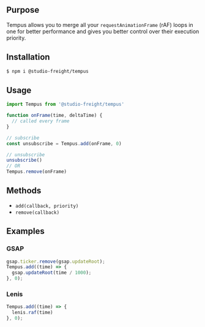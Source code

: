## Purpose
Tempus allows you to merge all your `requestAnimationFrame` (rAF) loops in one for better performance and gives you better control over their execution priority.

## Installation

```bash
$ npm i @studio-freight/tempus
```

## Usage

```javascript
import Tempus from '@studio-freight/tempus'

function onFrame(time, deltaTime) {
  // called every frame
}

// subscribe
const unsubscribe = Tempus.add(onFrame, 0)

// unsubscribe
unsubscribe()
// OR
Tempus.remove(onFrame)
```

## Methods

- `add(callback, priority)`
- `remove(callback)`

## Examples

### GSAP
```js
gsap.ticker.remove(gsap.updateRoot);
Tempus.add((time) => {
  gsap.updateRoot(time / 1000);
}, 0);
```

### Lenis
```js
Tempus.add((time) => {
  lenis.raf(time)
}, 0);
```
